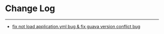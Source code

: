# Change Log
---

- [fix not load application.yml bug & fix guava version conflict bug](https://github.com/Tencent/spring-cloud-tencent/pull/284)
